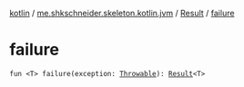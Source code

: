[kotlin](../../index.md) / [me.shkschneider.skeleton.kotlin.jvm](../index.md) / [Result](index.md) / [failure](./failure.md)

# failure

`fun <T> failure(exception: `[`Throwable`](https://kotlinlang.org/api/latest/jvm/stdlib/kotlin/-throwable/index.html)`): `[`Result`](index.md)`<T>`